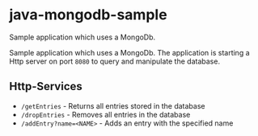 # java-mongodb-sample

Sample application which uses a MongoDb.

Sample application which uses a MongoDb. The application is starting a Http server on port `8080` to query and manipulate the database.

## Http-Services
- `/getEntries` - Returns all entries stored in the database
- `/dropEntries` - Removes all entries in the database
- `/addEntry?name=<NAME>` - Adds an entry with the specified name